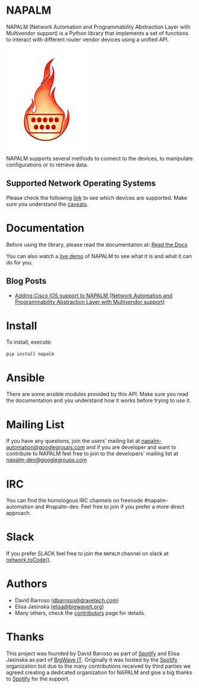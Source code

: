 NAPALM
======
NAPALM (Network Automation and Programmability Abstraction Layer with Multivendor support) is a Python library that implements a set of functions to interact with different router vendor devices using a unified API.

![NAPALM logo](static/logo.png?raw=true "NAPALM logo")

NAPALM supports several methods to connect to the devices, to manipulate configurations or to retrieve data.

Supported Network Operating Systems
-----------------------------------

Please check the following [link](http://napalm.readthedocs.org/en/latest/support/index.html) to see which devices are supported. Make sure you understand the [caveats](http://napalm.readthedocs.org/en/latest/support/index.html#caveats).

Documentation
=============

Before using the library, please read the documentation at: [Read the Docs](http://napalm.readthedocs.org)

You can also watch a [live demo](https://youtu.be/93q-dHC0u0I) of NAPALM to see what it is and what it can do for you.

Blog Posts
----------

* [Adding Cisco IOS support to NAPALM (Network Automation and Programmability Abstraction Layer with Multivendor support)](https://projectme10.wordpress.com/2015/12/07/adding-cisco-ios-support-to-napalm-network-automation-and-programmability-abstraction-layer-with-multivendor-support/)

Install
=======
To install, execute:

``
   pip install napalm
``

Ansible
=======
There are some ansible modules provided by this API. Make sure you read the documentation and you understand how it works before trying to use it.

Mailing List
=======

If you have any questions, join the users' mailing list at [napalm-automation@googlegroups.com](mailto:napalm-automation@googlegroups.com) and if you are developer and want to contribute to NAPALM feel free to join to the developers' mailing list at [napalm-dev@googlegroups.com](mailto:napalm-dev@googlegroups.com)

IRC
===

You can find the homologous IRC channels on freenode #napalm-automation and #napalm-dev. Feel free to join if you prefer a more direct approach.

Slack
=====

If you prefer SLACK feel free to join the ``NAPALM`` channel on slack at [network.toCode()](https://networktocode.herokuapp.com/).


Authors
=======
 * David Barroso ([dbarroso@dravetech.com](mailto:dbarroso@dravetech.com))
 * Elisa Jasinska ([elisa@bigwaveit.org](mailto:elisa@bigwaveit.org))
 * Many others, check the [contributors](https://github.com/napalm-automation/napalm/graphs/contributors) page for details.

Thanks
======

This project was founded by David Barroso as part of [Spotify][spotify] and Elisa Jasinska as part of [BigWave IT][bigwave]. Originally it was hosted by the [Spotify][spotify] organization but due to the many contributions received by third parties we agreed creating a dedicated organization for NAPALM and give a big thanks to [Spotify][spotify] for the support. 

[spotify]: http://www.spotify.com
[bigwave]: http://bigwaveit.org/
